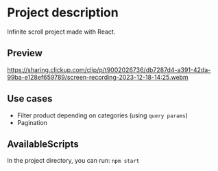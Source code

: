 # Project description
Infinite scroll project made with React.

## Preview
https://sharing.clickup.com/clip/p/t9002026736/db7287d4-a391-42da-99ba-e128ef659789/screen-recording-2023-12-18-14:25.webm

## Use cases
- Filter product depending on categories (using `query params`)
- Pagination

## AvailableScripts
In the project directory, you can run: `npm start`
